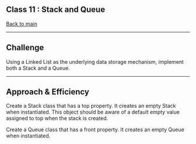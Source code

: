 ## Class 11 : Stack and Queue

[Back to main](https://github.com/Raghdsmadi/data-structures-and-algorithms) 
******************************************
## Challenge

Using a Linked List as the underlying data storage mechanism, implement both a Stack and a Queue.


***************************************************

## Approach & Efficiency

Create a Stack class that has a top property. It creates an empty Stack when instantiated.
This object should be aware of a default empty value assigned to top when the stack is created.

Create a Queue class that has a front property. It creates an empty Queue when instantiated.
